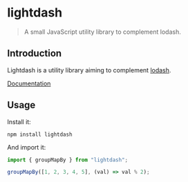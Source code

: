 # lightdash

> A small JavaScript utility library to complement lodash.

## Introduction

Lightdash is a utility library aiming to complement [lodash](https://lodash.com/).

[Documentation](https://felixrilling.github.io/lightdash/)

## Usage

Install it:

```shell
npm install lightdash
```

And import it:

```typescript
import { groupMapBy } from "lightdash";

groupMapBy([1, 2, 3, 4, 5], (val) => val % 2);
```
